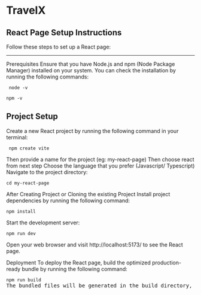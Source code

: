 # TravelX

## React Page Setup Instructions
Follow these steps to set up a React page:
___
Prerequisites
Ensure that you have Node.js and npm (Node Package Manager) installed on your system. You can check the installation by running the following commands:
 <pre><code> node -v</code></pre>
  <pre><code>npm -v</code></pre>
## Project Setup
Create a new React project by running the following command in your terminal:

 <pre><code> npm create vite</code></pre>
Then provide a name for the project (eg: my-react-page)
Then choose react from next step
Choose the language that you prefer (Javascript/ Typescript)
Navigate to the project directory:

  <pre><code>cd my-react-page</code></pre>
After Creating Project or Cloning the existing Project
Install project dependencies by running the following command:

  <pre><code>npm install</code></pre>
Start the development server:

  <pre><code>npm run dev</code></pre>
Open your web browser and visit http://localhost:5173/ to see the React page.

  


Deployment
To deploy the React page, build the optimized production-ready bundle by running the following command:
  <pre><code>npm run build</code>
The bundled files will be generated in the build directory, which can be deployed to a web server.
